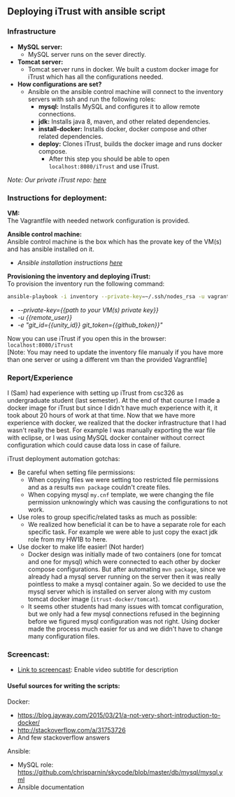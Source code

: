 ## Deploying iTrust with ansible script

### Infrastructure
  - **MySQL server:**
    - MySQL server runs on the sever directly.
  - **Tomcat server:**
    - Tomcat server runs in docker. We built a custom docker image for iTrust which has all the configurations needed.
  - **How configurations are set?**
    - Ansible on the ansible control machine will connect to the inventory servers with ssh and run the following roles:
      - **mysql:** Installs MySQL and configures it to allow remote connections.
      - **jdk:** Installs java 8, maven, and other related dependencies.
      - **install-docker:** Installs docker, docker compose and other related dependencies.
      - **deploy:** Clones iTrust, builds the docker image and runs docker compose.
        - After this step you should be able to open `localhost:8080/iTrust` and use iTrust.

_Note: Our private iTrust repo: [here](https://github.ncsu.edu/smirhos/iTrust-v23)_

### Instructions for deployment:
**VM:**</br>
The Vagrantfile with needed network configuration is provided.

**Ansible control machine:**</br>
Ansible control machine is the box which has the provate key of the VM(s) and has ansible installed on it.
  - _Ansible installation instructions [here](http://docs.ansible.com/ansible/intro_installation.html)_

**Provisioning the inventory and deploying iTrust:**</br>
To provision the inventory run the following command:
``` bash
ansible-playbook -i inventory --private-key=~/.ssh/nodes_rsa -u vagrant main.yml -e "git_id=<unity_id> git_token=<github_token>"
```
  - _--private-key={{path to your VM(s) private key}}_ 
  - _-u {{remote_user}}_
  - _-e "git_id={{unity_id}} git_token={{github_token}}"_

Now you can use iTrust if you open this in the browser: `localhost:8080/iTrust` </br>
[Note: You may need to update the inventory file manualy if you have more than one server or using a different vm than the provided Vagrantfile]

### Report/Experience
I (Sam) had experience with setting up iTrust from csc326 as undergraduate student (last semester). At the end of that course I made a docker image for iTrust but since I didn't have much experience with it, it took about 20 hours of work at that time. Now that we have more experience with docker, we realized that the docker infrastructure that I had wasn't really the best. For example I was manually exporting the war file with eclipse, or I was using MySQL docker container without correct configuration which could cause data loss in case of failure. 

iTrust deployment automation gotchas:
  - Be careful when setting file permissions:
    - When copying files we were setting too restricted file permissions and as a results `mvn package` couldn't create files.
    - When copying mysql `my.cnf` template, we were changing the file permission unknowingly which was causing the configurations to not work.
  - Use roles to group specific/related tasks as much as possible:
    - We realized how beneficial it can be to have a separate role for each specific task. For example we were able to just copy the exact jdk role from my HW1B to here. 
  - Use docker to make life easier! (Not harder)
    - Docker design was initially made of two containers (one for tomcat and one for mysql) which were connected to each other by docker compose configurations. But after automating `mvn package`, since we already had a mysql server running on the server then it was really pointless to make a mysql container again. So we decided to use the mysql server which is installed on server along with my custom tomcat docker image (`itrust-docker/tomcat`).
    - It seems other students had many issues with tomcat configuration, but we only had a few mysql connections refused in the beginning before we figured mysql configuration was not right. Using docker made the process much easier for us and we didn't have to change many configuration files.

### Screencast:  

* [Link to screencast](https://youtu.be/9zDx4AShGT8): Enable video subtitle for description


#### Useful sources for writing the scripts: 
Docker: 
  - https://blog.jayway.com/2015/03/21/a-not-very-short-introduction-to-docker/
  - http://stackoverflow.com/a/31753726
  - And few stackoverflow answers

Ansible:
  - MySQL role: https://github.com/chrisparnin/skycode/blob/master/db/mysql/mysql.yml
  - Ansible documentation
